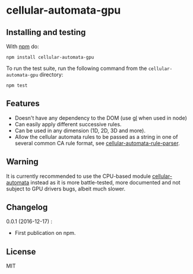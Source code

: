 # cellular-automata-gpu

## Installing and testing

With [npm](http://npmjs.org) do:

```
npm install cellular-automata-gpu
```

To run the test suite, run the following command from the ```cellular-automata-gpu``` directory:

```
npm test
```

## Features

- Doesn't have any dependency to the DOM (use [gl]() when used in node)
- Can easily apply different successive rules.
- Can be used in any dimension (1D, 2D, 3D and more).
- Allow the cellular automata rules to be passed as a string in one of several common CA rule format, see [cellular-automata-rule-parser](https://github.com/kchapelier/cellular-automata-rule-parser).

## Warning

It is currently recommended to use the CPU-based module [cellular-automata](https://github.com/kchapelier/cellular-automata) instead as it is more battle-tested, more documented and not subject to GPU drivers bugs, albeit much slower.

## Changelog

0.0.1 (2016-12-17) :

- First publication on npm.

## License

MIT
